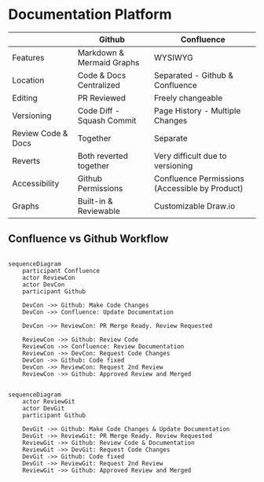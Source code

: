 # Documentation Platform

|| Github | Confluence |
| ------ | ----- | ----- |
| Features | Markdown & Mermaid Graphs | WYSIWYG |
| Location | Code & Docs Centralized | Separated - Github & Confluence |
| Editing | PR Reviewed | Freely changeable |
| Versioning | Code Diff - Squash Commit | Page History - Multiple Changes |
| Review Code & Docs | Together | Separate |
| Reverts | Both reverted together | Very difficult due to versioning | 
| Accessibility | Github Permissions | Confluence Permissions (Accessible by Product) |
| Graphs | Built-in & Reviewable | Customizable Draw.io |

## Confluence vs Github Workflow
```mermaid

sequenceDiagram
    participant Confluence
    actor ReviewCon
    actor DevCon
    participant Github
    
    DevCon ->> Github: Make Code Changes
    DevCon ->> Confluence: Update Documentation
    
    DevCon ->> ReviewCon: PR Merge Ready. Review Requested
    
    ReviewCon ->> Github: Review Code
    ReviewCon ->> Confluence: Review Documentation
    ReviewCon ->> DevCon: Request Code Changes
    DevCon ->> Github: Code fixed
    DevCon ->> ReviewCon: Request 2nd Review 
    ReviewCon ->> Github: Approved Review and Merged
```
```mermaid

sequenceDiagram
    actor ReviewGit
    actor DevGit
    participant Github

    DevGit ->> Github: Make Code Changes & Update Documentation
    DevGit ->> ReviewGit: PR Merge Ready. Review Requested
    ReviewGit ->> Github: Review Code & Documentation
    ReviewGit ->> DevGit: Request Code Changes
    DevGit ->> Github: Code fixed
    DevGit ->> ReviewGit: Request 2nd Review
    ReviewGit ->> Github: Approved Review and Merged

```
